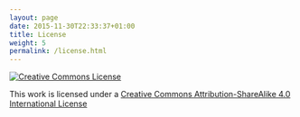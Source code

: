 ```yaml
---
layout: page
date: 2015-11-30T22:33:37+01:00
title: License
weight: 5
permalink: /license.html
---
```


[![Creative Commons License](https://i.creativecommons.org/l/by-sa/4.0/88x31.png)](http://creativecommons.org/licenses/by-sa/4.0/)

This work is licensed under a [Creative Commons Attribution-ShareAlike 4.0 International License](http://creativecommons.org/licenses/by-sa/4.0/)
